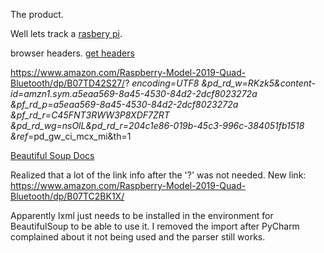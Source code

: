 The product.

Well lets track a [rasbery pi](https://www.amazon.com/Raspberry-Model-2019-Quad-Bluetooth/dp/B07TD42S27/?_encoding=UTF8&pd_rd_w=RKzk5&content-id=amzn1.sym.a5eaa569-8a45-4530-84d2-2dcf8023272a&pf_rd_p=a5eaa569-8a45-4530-84d2-2dcf8023272a&pf_rd_r=C45FNT3RWW3P8XDF7ZRT&pd_rd_wg=nsOlL&pd_rd_r=204c1e86-019b-45c3-996c-384051fb1518&ref_=pd_gw_ci_mcx_mi&th=1).

browser headers.
[get headers](http://myhttpheader.com/)

https://www.amazon.com/Raspberry-Model-2019-Quad-Bluetooth/dp/B07TD42S27/?
_encoding=UTF8
&pd_rd_w=RKzk5&content-id=amzn1.sym.a5eaa569-8a45-4530-84d2-2dcf8023272a
&pf_rd_p=a5eaa569-8a45-4530-84d2-2dcf8023272a
&pf_rd_r=C45FNT3RWW3P8XDF7ZRT
&pd_rd_wg=nsOlL&pd_rd_r=204c1e86-019b-45c3-996c-384051fb1518
&ref_=pd_gw_ci_mcx_mi&th=1

[Beautiful Soup Docs](https://www.crummy.com/software/BeautifulSoup/bs4/doc/)

Realized that a lot of the link info after the '?' was not needed. New link:
https://www.amazon.com/Raspberry-Model-2019-Quad-Bluetooth/dp/B07TC2BK1X/

Apparently lxml just needs to be installed in the environment for BeautifulSoup
to be able to use it. I removed the import after PyCharm complained about it
not being used and the parser still works.
